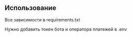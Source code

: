 ## Использование

Все зависимости в requirements.txt

Нужно добавить токен бота и оператора платежей в .env

